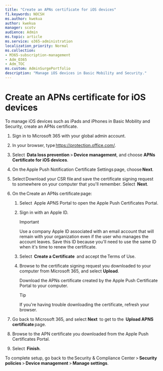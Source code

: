 ```yaml
---
title: "Create an APNs certificate for iOS devices"
f1.keywords: NOCSH
ms.author: kwekua
author: kwekua
manager: scotv
audience: Admin
ms.topic: article
ms.service: o365-administration
localization_priority: Normal
ms.collection:
- M365-subscription-management
- Adm_O365
- Adm_TOC
ms.custom: AdminSurgePortfolio
description: "Manage iOS devices in Basic Mobility and Security."
---
```


# Create an APNs certificate for iOS devices

To manage iOS devices such as iPads and iPhones in Basic Mobility and Security, create an APNs certificate.

1. Sign in to Microsoft 365 with your global admin account.

2. In your browser, type <https://protection.office.com/>.

3. Select  **Data loss prevention** > **Device management**, and choose **APNs Certificate for iOS devices**.

4. On the Apple Push Notification Certificate Settings page, choose **Next**.

5. Select Download your CSR file and save the certificate signing request to somewhere on your computer that you'll remember. Select  **Next**.

6. On the Create an APNs certificate page:

    1. Select  Apple APNS Portal to open the Apple Push Certificates Portal.

    2. Sign in with an Apple ID.

       > [!IMPORTANT]
       > Use a company Apple ID associated with an email account that will remain with your organization even if the user who manages the account leaves. Save this ID because you'll need to use the same ID when it's time to renew the certificate.

    3. Select  **Create a Certificate**  and accept the Terms of Use.

    4. Browse to the certificate signing request you downloaded to your computer from Microsoft 365, and select **Upload**.

       Download the APNs certificate created by the Apple Push Certificate Portal to your computer.

       > [!TIP]
       > If you're having trouble downloading the certificate, refresh your browser.

7. Go back to Microsoft 365, and select **Next**  to get to the  **Upload APNS certificate** page.

8. Browse to the APN certificate you downloaded from the Apple Push Certificates Portal.

9. Select  **Finish**.

To complete setup, go back to the Security & Compliance Center > **Security policies** > **Device management** > **Manage settings**.
